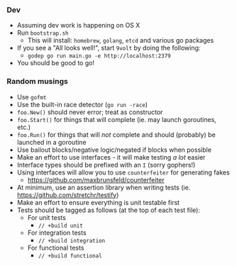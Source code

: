 ### Dev
- Assuming dev work is happening on OS X
- Run `bootstrap.sh`
    + This will install: `homebrew`, `golang`, `etcd` and various go packages
- If you see a "All looks well!", start `9volt` by doing the following:
    + `godep go run main.go -e http://localhost:2379`
- You should be good to go!

### Random musings
- Use `gofmt`
- Use the built-in race detector (`go run -race`)
- `foo.New()` should never error; treat as constructor
- `foo.Start()` for things that will complete (ie. may launch goroutines, etc.)
- `foo.Run()` for things that will *not* complete and should (probably) be launched in a goroutine
- Use bailout blocks/negative logic/negated if blocks when possible
- Make an effort to use interfaces - it will make testing *a lot* easier
- Interface types should be prefixed with an `I` (sorry gophers!)
- Using interfaces will allow you to use `counterfeiter` for generating fakes
    + https://github.com/maxbrunsfeld/counterfeiter
- At minimum, use an assertion library when writing tests (ie. https://github.com/stretchr/testify)
- Make an effort to ensure everything is unit testable first
- Tests should be tagged as follows (at the top of each test file):
    + For unit tests
        * `// +build unit`
    + For integration tests
        * `// +build integration`
    + For functional tests
        * `// +build functional`